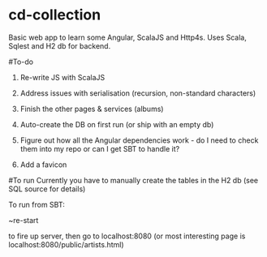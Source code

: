# cd-collection
Basic web app to learn some Angular, ScalaJS and Http4s. Uses Scala, Sqlest and H2 db for backend.

#To-do
1) Re-write JS with ScalaJS

2) Address issues with serialisation (recursion, non-standard characters)

3) Finish the other pages & services (albums)

4) Auto-create the DB on first run (or ship with an empty db)

5) Figure out how all the Angular dependencies work - do I need to check them into my repo or can I get SBT to handle it?

6) Add a favicon

#To run
Currently you have to manually create the tables in the H2 db (see SQL source for details)

To run from SBT:

~re-start 

to fire up server, then go to localhost:8080 (or most interesting page is localhost:8080/public/artists.html)